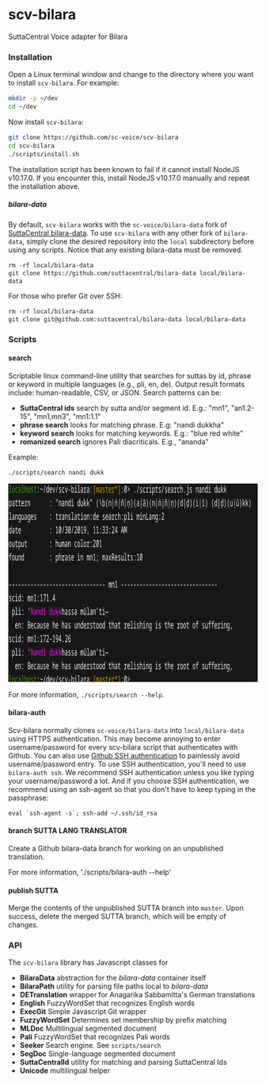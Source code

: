 # scv-bilara
SuttaCentral Voice adapter for Bilara

### Installation
Open a Linux terminal window and change to the directory
where you want to install `scv-bilara`. For example:

```bash
mkdir -p ~/dev
cd ~/dev
```

Now install `scv-bilara`:

```bash
git clone https://github.com/sc-voice/scv-bilara
cd scv-bilara
./scripts/install.sh
```

The installation script has been known to fail if it cannot install 
NodeJS v10.17.0. If you encounter this, install NodeJS v10.17.0 manually
and repeat the installation above.

##### bilara-data
By default, `scv-bilara` works with the `sc-voice/bilara-data` fork of 
[SuttaCentral bilara-data](https://github.com/suttacentral/bilara-data). 
To use `scv-bilara` with any other fork of `bilara-data`, simply clone
the desired repository into the `local` subdirectory before using any scripts. Notice that
any existing bilara-data must be removed.

```
rm -rf local/bilara-data
git clone https://github.com/suttacentral/bilara-data local/bilara-data
```

For those who prefer Git over SSH:

```
rm -rf local/bilara-data
git clone git@github.com:suttacentral/bilara-data local/bilara-data
```

### Scripts

#### search
Scriptable linux command-line utility that 
searches for suttas by id, phrase or keyword in multiple languages
(e.g., pli, en, de). Output result formats include: human-readable, 
CSV, or JSON. Search patterns can be:

* **SuttaCentral ids** search by sutta and/or segment id. E.g.: "mn1", "an1.2-15", "mn1,mn3", "mn1:1.1"
* **phrase search** looks for matching phrase. E.g: "nandi dukkha"
* **keyword search** looks for matching keywords. E.g.: "blue red white"
* **romanized search** ignores Pali diacriticals. E.g., "ananda"

Example:

```bash
./scripts/search nandi dukk
```

<a href="https://raw.githubusercontent.com/sc-voice/scv-bilara/master/src/assets/search-nandi.png">
<img src="https://raw.githubusercontent.com/sc-voice/scv-bilara/master/src/assets/search-nandi.png" height=400px></a>

For more information, `./scripts/search --help`.

#### bilara-auth
Scv-bilara normally clones `sc-voice/bilara-data` into `local/bilara-data` 
using HTTPS authentication. This may become annoying to enter username/password
for every scv-bilara script that authenticates with Github. You can also use
[Github SSH authentication](https://help.github.com/en/github/authenticating-to-github/connecting-to-github-with-ssh)
to painlessly avoid username/password entry. To use SSH authentication,
you'll need to use `bilara-auth ssh`. We recommend SSH authentication
unless you like typing your username/password a lot.
And if you choose SSH authentication, we recommend using an ssh-agent
so that you don't have to keep typing in the passphrase:

```
eval `ssh-agent -s`; ssh-add ~/.ssh/id_rsa
```

#### branch SUTTA LANG TRANSLATOR
Create a Github bilara-data branch for working on an unpublished translation.

For more information, './scripts/bilara-auth --help'

#### publish SUTTA
Merge the contents of the unpublished SUTTA branch into `master`. 
Upon success, delete the merged SUTTA branch, which will be empty of changes.

### API
The `scv-bilara` library has Javascript classes for

* **BilaraData** abstraction for the *bilara-data* container itself
* **BilaraPath** utility for parsing file paths local to *bilara-data*
* **DETranslation** wrapper for Anagarika Sabbamitta's German translations
* **English** FuzzyWordSet that recognizes English words
* **ExecGit** Simple Javascript Git wrapper
* **FuzzyWordSet** Determines set membership by prefix matching
* **MLDoc** Multilingual segmented document
* **Pali** FuzzyWordSet that recognizes Pali words
* **Seeker** Search engine. See `scripts/search`
* **SegDoc** Single-language segmented document
* **SuttaCentralId** utility for matching and parsing SuttaCentral Ids
* **Unicode** multilingual helper
